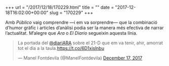 +++
url = "/2017/12/18/170229.html"
title = ""
date = "2017-12-18T16:02:00+00:00"
slug = "170229"
+++

Amb *Público* vaig comprendre —i em va sorprendre— que la combinació d’humor gràfic i articles d’anàlisi podia ser la manera més efectiva de narrar l’actualitat. M’alegre que *Ara* o *El Diario* segueixin aquesta línia.

<blockquote class="twitter-tweet"><p lang="ca" dir="ltr">La portada del <a href="https://twitter.com/diariARA?ref_src=twsrc%5Etfw">@diariARA</a> sobre el 21-D que em va tenir, ahir, amorrat tot el dia a la taula.<a href="https://t.co/6D1xislnbu">https://t.co/6D1xislnbu</a></p>&mdash; Manel Fontdevila (@ManelFontdevila) <a href="https://twitter.com/ManelFontdevila/status/942336403819716608?ref_src=twsrc%5Etfw">December 17, 2017</a></blockquote> <script async src="https://platform.twitter.com/widgets.js" charset="utf-8"></script>
